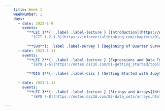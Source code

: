 ```yaml
---
    title: Week 1
    weekNumber: 1
    days:
      - date: 2023-1-9
        events:
          "**LEC 1**{: .label .label-lecture } [Introduction](https://datahub.ucsd.edu/hub/user-redirect/git-pull?repo=https%3A%2F%2Fgithub.com%2Fdsc-courses%2Fdsc10-2023-wi&urlpath=tree%2Fdsc10-2023-wi%2Flectures%2Flec01%2Flec01.ipynb&branch=main) [✏️](resources/lectures/lec01/lec01.html) [Watch 🎥](https://youtu.be/uP4pZsEhClw)":
            "[CIT 1.2-1.3](https://inferentialthinking.com/chapters/01/2/why-data-science.html)"
                
          "**SUR**{: .label .label-survey } [Beginning of Quarter Survey](https://forms.gle/BFrjfmrRE1CqdjKa8)":
      - date: 2023-1-11
        events:
          "**LEC 2**{: .label .label-lecture } [Expressions and Data Types](http://datahub.ucsd.edu/user-redirect/git-sync?repo=https://github.com/dsc-courses/dsc10-2023-wi&subPath=lectures/lec02/lec02.ipynb) [✏️](resources/lectures/lec02/lec02.html) [Watch 🎥](https://youtu.be/jeS9A3bihL0)":
            "[BPD 1-6](https://notes.dsc10.com/01-getting_started/tools.html)"
            
          "**DIS 1**{: .label .label-disc } [Getting Started with Jupyter Notebooks](http://datahub.ucsd.edu/user-redirect/git-sync?repo=https://github.com/dsc-courses/dsc10-2023-wi&subPath=discussion/disc01.ipynb) - [Dasha 🎥](https://podcast.ucsd.edu/watch/wi23/dsc10_d00/49), [Dylan 🎥](https://podcast.ucsd.edu/watch/wi23/dsc10_a00/45) ":
                
      - date: 2023-1-13
        events:
          "**LEC 3**{: .label .label-lecture } [Strings and Arrays](http://datahub.ucsd.edu/user-redirect/git-sync?repo=https://github.com/dsc-courses/dsc10-2023-wi&subPath=lectures/lec03/lec03.ipynb) [✏️](resources/lectures/lec03/lec03.html) [Watch 🎥](https://youtu.be/hqs1pJNxOy0) ([Extra video](https://www.youtube.com/watch?v=w_witptT6Ts))":
            "[BPD 7-8](https://notes.dsc10.com/02-data_sets/arrays.html)"
                
---
```

